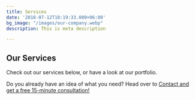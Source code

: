 ```yaml
---
title: Services
date: '2018-07-12T18:19:33.000+06:00'
bg_image: "/images/our-company.webp"
description: This is meta description

---
```

## Our Services

Check out our services below, or have a look at our portfolio.

Do you already have an idea of what you need? Head over to [Contact and get a free 15-minute consultation!](/contact)